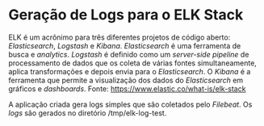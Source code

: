 # Geração de Logs para o ELK Stack

ELK é um acrônimo para três diferentes projetos de código aberto: _Elasticsearch_, _Logstash_ e _Kibana_. _Elasticsearch_ é  uma  ferramenta  de  busca  e _analytics_. _Logstash_ é definido como um _server-side pipeline_ de processamento de dados que os coleta de várias fontes  simultaneamente,  aplica transformações  e  depois  envia  para  o _Elasticsearch_. O _Kibana_ é a ferramenta que permite a visualização dos dados do _Elasticsearch_ em gráficos e _dashboards_.
Fonte: https://www.elastic.co/what-is/elk-stack

A aplicação criada gera logs simples que são coletados pelo _Filebeat_. Os _logs_ são gerados no diretório /tmp/elk-log-test.
